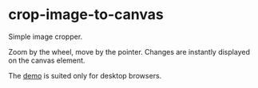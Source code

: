 # crop-image-to-canvas

Simple image cropper.

Zoom by the wheel, move by the pointer.
Changes are instantly displayed on the canvas element.

The [demo](https://alttiri.github.io/crop-image-to-canvas/) is suited only for desktop browsers.
